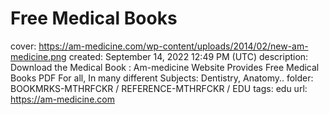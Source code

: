 # Free Medical Books

cover: https://am-medicine.com/wp-content/uploads/2014/02/new-am-medicine.png
created: September 14, 2022 12:49 PM (UTC)
description: Download the Medical Book : Am-medicine Website Provides Free Medical Books PDF For all, In many different Subjects: Dentistry, Anatomy..
folder: BOOKMRKS-MTHRFCKR / REFERENCE-MTHRFCKR / EDU
tags: edu
url: https://am-medicine.com